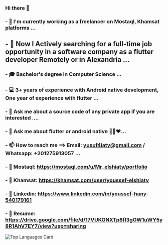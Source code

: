 ### Hi there 👋
### - 💼 I'm currently working as a freelancer on Mostaql, Khamsat platforms ...
## - 🔭 Now I Actively searching for a full-time job opportunity in a software company as a flutter developer Remotely or in Alexandria ...
### - 🎓 Bachelor's degree in Computer Science ...
### - 💻 3+ years of experience with Android native development, One year of experience with flutter ...
### - 💬 Ask me about a source code of any private app if you are interested ....
### - 💬 Ask me about flutter or android native 👨‍💻❤️...
### - 📫 How to reach me ==> Email: yusuf4iaty@gmail.com / Whatsapp: +201275913057 ...
### - 📱 Mostaql: https://mostaql.com/u/Mr_elshiaty/portfolio
### - 📱 Khamsat: https://khamsat.com/user/youssef-elshiaty
### - 📃 Linkedin: https://www.linkedin.com/in/youssef-hany-540179161
### - 📃 Resume: https://drive.google.com/file/d/17VUKONXTp8fl3gOW1uWY5y8R1AhV7EY7/view?usp=sharing

![Top Languages Card](https://github-readme-stats.vercel.app/api/top-langs/?username=ElshiatyTube&layout=compact)

<!--
**ElshiatyTube/ElshiatyTube** is a ✨ _special_ ✨ repository because its `README.md` (this file) appears on your GitHub profile.


